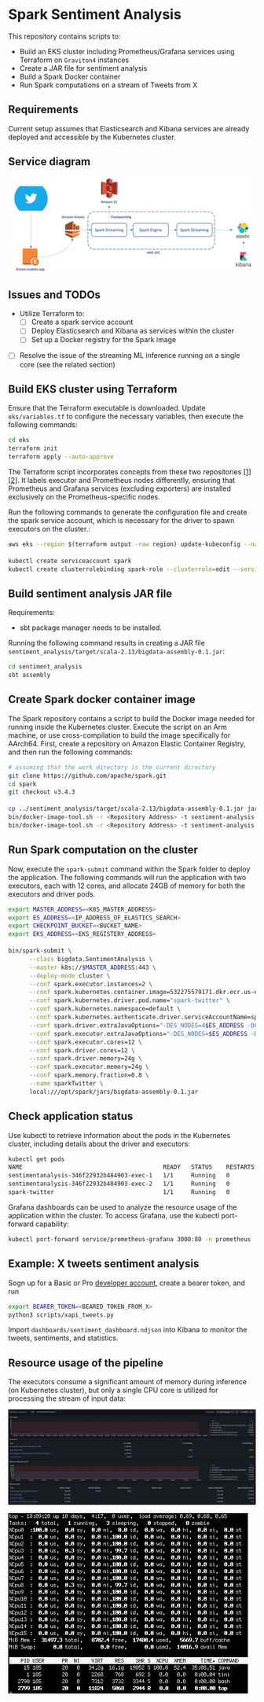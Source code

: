 # Spark Sentiment Analysis

This repository contains scripts to:

- Build an EKS cluster including Prometheus/Grafana services using Terraform on `Graviton4` instances
- Create a JAR file for sentiment analysis
- Build a Spark Docker container
- Run Spark computations on a stream of Tweets from X

## Requirements

Current setup assumes that Elasticsearch and Kibana services are already deployed and accessible by the Kubernetes cluster.

## Service diagram

![spark sentiment analysis](images/spark-streaming.png "spark sentiment analysis")

## Issues and TODOs

- Utilize Terraform to:
  - [ ] Create a spark service account
  - [ ] Deploy Elasticsearch and Kibana as services within the cluster
  - [ ] Set up a Docker registry for the Spark image
  
- [ ] Resolve the issue of the streaming ML inference running on a single core (see the related section)

## Build EKS cluster using Terraform

Ensure that the Terraform executable is downloaded. Update `eks/variables.tf` to configure the necessary variables, then execute the following commands:

```bash
cd eks
terraform init
terraform apply --auto-approve
```

The Terraform script incorporates concepts from these two repositories [[1](https://github.com/hashicorp/learn-terraform-provision-eks-cluster)][[2](https://github.com/DNXLabs/terraform-aws-eks-grafana-prometheus)]. It labels executor and Prometheus nodes differently, ensuring that Prometheus and Grafana services (excluding exporters) are installed exclusively on the Prometheus-specific nodes.

Run the following commands to generate the configuration file and create the spark service account, which is necessary for the driver to spawn executors on the cluster.:

```bash
aws eks --region $(terraform output -raw region) update-kubeconfig --name $(terraform output -raw cluster_name) --profile <AWS_PROFILE_NAME>

kubectl create serviceaccount spark
kubectl create clusterrolebinding spark-role --clusterrole=edit --serviceaccount=default:spark --namespace=default
```

## Build sentiment analysis JAR file

Requirements:

- sbt package manager needs to be installed.

Running the following command results in creating a JAR file `sentiment_analysis/target/scala-2.13/bigdata-assembly-0.1.jar`:

```bash
cd sentiment_analysis
sbt assembly
```

## Create Spark docker container image

The Spark repository contains a script to build the Docker image needed for running inside the Kubernetes cluster. Execute the script on an Arm machine, or use cross-compilation to build the image specifically for AArch64. First, create a repository on Amazon Elastic Container Registry, and then run the following commands:

```bash
# assuming that the work directory is the current directory
git clone https://github.com/apache/spark.git
cd spark
git checkout v3.4.3

cp ../sentiment_analysis/target/scala-2.13/bigdata-assembly-0.1.jar jars/
bin/docker-image-tool.sh -r <Repository Address> -t sentiment-analysis build
bin/docker-image-tool.sh -r <Repository Address> -t sentiment-analysis push
```

## Run Spark computation on the cluster

Now, execute the `spark-submit` command within the Spark folder to deploy the application. The following commands will run the application with two executors, each with 12 cores, and allocate 24GB of memory for both the executors and driver pods.

```bash
export MASTER_ADDRESS=<K8S_MASTER_ADDRESS>
export ES_ADDRESS=<IP_ADDRESS_OF_ELASTICS_SEARCH>
export CHECKPOINT_BUCKET=<BUCKET_NAME>
export EKS_ADDRESS=<EKS_REGISTERY_ADDRESS>

bin/spark-submit \
      --class bigdata.SentimentAnalysis \
      --master k8s://$MASTER_ADDRESS:443 \
      --deploy-mode cluster \
      --conf spark.executor.instances=2 \
      --conf spark.kubernetes.container.image=532275579171.dkr.ecr.us-east-1.amazonaws.com/spark:sentiment-analysis \
      --conf spark.kubernetes.driver.pod.name="spark-twitter" \
      --conf spark.kubernetes.namespace=default \
      --conf spark.kubernetes.authenticate.driver.serviceAccountName=spark \
      --conf spark.driver.extraJavaOptions="-DES_NODES=4$ES_ADDRESS -DCHECKPOINT_LOCATION=s3a://$CHECKPOINT_BUCKET/checkpoints/" \
      --conf spark.executor.extraJavaOptions="-DES_NODES=$ES_ADDRESS -DCHECKPOINT_LOCATION=s3a://$CHECKPOINT_BUCKET/checkpoints/" \
      --conf spark.executor.cores=12 \
      --conf spark.driver.cores=12 \
      --conf spark.driver.memory=24g \
      --conf spark.executor.memory=24g \
      --conf spark.memory.fraction=0.8 \
      --name sparkTwitter \
      local:///opt/spark/jars/bigdata-assembly-0.1.jar
```

## Check application status

Use kubectl to retrieve information about the pods in the Kubernetes cluster, including details about the driver and executors:

```bash
kubectl get pods
NAME                                        READY   STATUS    RESTARTS   AGE
sentimentanalysis-346f22932b484903-exec-1   1/1     Running   0          7h52m
sentimentanalysis-346f22932b484903-exec-2   1/1     Running   0          7h52m
spark-twitter                               1/1     Running   0          7h53m
```

Grafana dashboards can be used to analyze the resource usage of the application within the cluster. To access Grafana, use the kubectl port-forward capability:

```bash
kubectl port-forward service/prometheus-grafana 3000:80 -n prometheus
```

## Example: X tweets sentiment analysis

Sogn up for a Basic or Pro [developer account](https://developer.x.com/en/docs/x-api/getting-started/getting-access-to-the-x-api), create a bearer token, and run

```bash
export BEARER_TOKEN=<BEARED_TOKEN_FROM_X>
python3 scripts/xapi_tweets.py
```

Import `dashboards/sentiment_dashboard.ndjson` into Kibana to monitor the tweets, sentiments, and  statistics.

## Resource usage of the pipeline

The executors consume a significant amount of memory during inference (on Kubernetes cluster), but only a single CPU core is utilized for processing the stream of input data:

![resources](images/resource_usage.png "resources")

![cpus](images/cpus.png "cpus")
